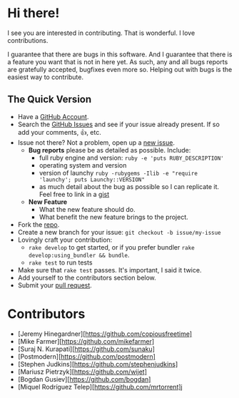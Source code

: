 # Hi there!

I see you are interested in contributing. That is wonderful. I love
contributions.

I guarantee that there are bugs in this software. And I guarantee that there is
a feature you want that is not in here yet. As such, any and all bugs reports
are gratefully accepted, bugfixes even more so. Helping out with bugs is the
easiest way to contribute.


## The Quick Version

* Have a [GitHub Account][].
* Search the [GitHub Issues][] and see if your issue already present. If so
  add your comments, :thumbsup:, etc.
* Issue not there? Not a problem, open up a [new issue][].
    * **Bug reports** please be as detailed as possible. Include:
        * full ruby engine and version: `ruby -e 'puts RUBY_DESCRIPTION'`
        * operating system and version
        * version of launchy `ruby -rubygems -Ilib -e "require 'launchy'; puts Launchy::VERSION"`
        * as much detail about the bug as possible so I can replicate it. Feel free
          to link in a [gist][]
    * **New Feature**
        * What the new feature should do.
        * What benefit the new feature brings to the project.
* Fork the [repo][].
* Create a new branch for your issue: `git checkout -b issue/my-issue`
* Lovingly craft your contribution:
    * `rake develop` to get started, or if you prefer bundler `rake develop:using_bundler && bundle`.
    * `rake test` to run tests
* Make sure that `rake test` passes. It's important, I said it twice.
* Add yourself to the contributors section below.
* Submit your [pull request][].

# Contributors

* [Jeremy Hinegardner][https://github.com/copiousfreetime]
* [Mike Farmer][https://github.com/mikefarmer]
* [Suraj N. Kurapati][https://github.com/sunaku]
* [Postmodern][https://github.com/postmodern]
* [Stephen Judkins][https://github.com/stephenjudkins]
* [Mariusz Pietrzyk][https://github.com/wijet]
* [Bogdan Gusiev][https://github.com/bogdan]
* [Miquel Rodríguez Telep][https://github.com/mrtorrent]j

[GitHub Account]: https://github.com/signup/free "GitHub Signup"
[GitHub Issues]:  https://github.com/copiousfreetime/launchy/issues "Launchy Issues"
[new issue]:      https://github.com/copiousfreetime/launchy/issues/new "New Launchy Issue"
[gist]:           https://gist.github.com/ "New Gist"
[repo]:           https://github.com/copiousfreetime/launchy "Launchy Repo"
[pull request]:   https://help.github.com/articles/using-pull-requests "Using Pull Requests"
